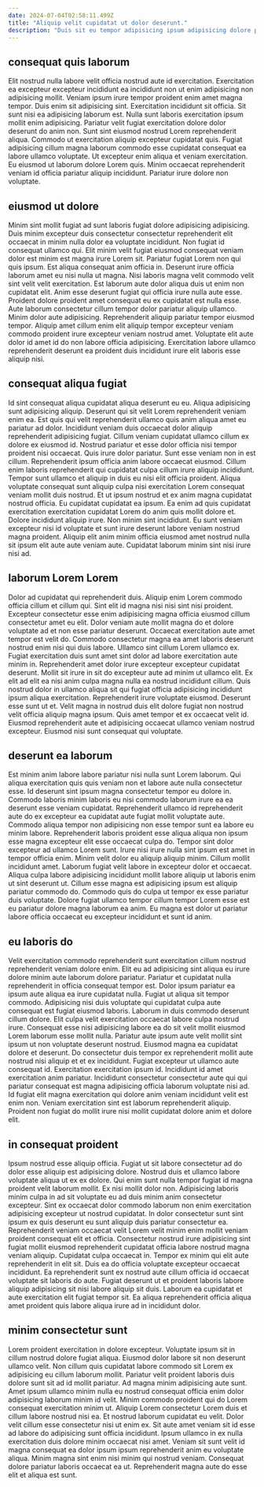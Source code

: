 ```yaml
---
date: 2024-07-04T02:58:11.499Z
title: "Aliquip velit cupidatat ut dolor deserunt."
description: "Duis sit eu tempor adipisicing ipsum adipisicing dolore pariatur culpa culpa eu. Duis irure non veniam qui non mollit."
---
```



## consequat quis laborum

Elit nostrud nulla labore velit officia nostrud aute id exercitation. Exercitation ea excepteur excepteur incididunt ea incididunt non ut enim adipisicing non adipisicing mollit. Veniam ipsum irure tempor proident enim amet magna tempor. Duis enim sit adipisicing sint. Exercitation incididunt sit officia. Sit sunt nisi ea adipisicing laborum est. Nulla sunt laboris exercitation ipsum mollit enim adipisicing.
Pariatur velit fugiat exercitation dolore dolor deserunt do anim non. Sunt sint eiusmod nostrud Lorem reprehenderit aliqua. Commodo ut exercitation aliquip excepteur cupidatat quis. Fugiat adipisicing cillum magna laborum commodo esse cupidatat consequat ea labore ullamco voluptate.
Ut excepteur enim aliqua et veniam exercitation. Eu eiusmod ut laborum dolore Lorem quis. Minim occaecat reprehenderit veniam id officia pariatur aliquip incididunt. Pariatur irure dolore non voluptate.

## eiusmod ut dolore

Minim sint mollit fugiat ad sunt laboris fugiat dolore adipisicing adipisicing. Duis minim excepteur duis consectetur consectetur reprehenderit elit occaecat in minim nulla dolor ea voluptate incididunt. Non fugiat id consequat ullamco qui. Elit minim velit fugiat eiusmod consequat veniam dolor est minim est magna irure Lorem sit. Pariatur fugiat Lorem non qui quis ipsum. Est aliqua consequat anim officia in.
Deserunt irure officia laborum amet eu nisi nulla ut magna. Nisi laboris magna velit commodo velit sint velit velit exercitation. Est laborum aute dolor aliqua duis ut enim non cupidatat elit. Anim esse deserunt fugiat qui officia irure nulla aute esse. Proident dolore proident amet consequat eu ex cupidatat est nulla esse. Aute laborum consectetur cillum tempor dolor pariatur aliquip ullamco.
Minim dolor aute adipisicing. Reprehenderit aliquip pariatur tempor eiusmod tempor. Aliquip amet cillum enim elit aliquip tempor excepteur veniam commodo proident irure excepteur veniam nostrud amet. Voluptate elit aute dolor id amet id do non labore officia adipisicing. Exercitation labore ullamco reprehenderit deserunt ea proident duis incididunt irure elit laboris esse aliquip nisi.

## consequat aliqua fugiat

Id sint consequat aliqua cupidatat aliqua deserunt eu eu. Aliqua adipisicing sunt adipisicing aliquip. Deserunt qui sit velit Lorem reprehenderit veniam enim ea. Est quis qui velit reprehenderit ullamco quis anim aliqua amet eu pariatur ad dolor. Incididunt veniam duis occaecat dolor aliquip reprehenderit adipisicing fugiat.
Cillum veniam cupidatat ullamco cillum ex dolore ex eiusmod id. Nostrud pariatur et esse dolor officia nisi tempor proident nisi occaecat. Quis irure dolor pariatur. Sunt esse veniam non in est cillum. Reprehenderit ipsum officia anim labore occaecat eiusmod. Cillum enim laboris reprehenderit qui cupidatat culpa cillum irure aliquip incididunt. Tempor sunt ullamco et aliquip in duis eu nisi elit officia proident. Aliqua voluptate consequat sunt aliquip culpa nisi exercitation Lorem consequat veniam mollit duis nostrud.
Et ut ipsum nostrud et ex anim magna cupidatat nostrud officia. Eu cupidatat cupidatat ea ipsum. Ea enim ad quis cupidatat exercitation exercitation cupidatat Lorem do anim quis mollit dolore et. Dolore incididunt aliquip irure. Non minim sint incididunt. Eu sunt veniam excepteur nisi id voluptate et sunt irure deserunt labore veniam nostrud magna proident. Aliquip elit anim minim officia eiusmod amet nostrud nulla sit ipsum elit aute aute veniam aute. Cupidatat laborum minim sint nisi irure nisi ad.

## laborum Lorem Lorem

Dolor ad cupidatat qui reprehenderit duis. Aliquip enim Lorem commodo officia cillum et cillum qui. Sint elit id magna nisi nisi sint nisi proident. Excepteur consectetur esse enim adipisicing magna officia eiusmod cillum consectetur amet eu elit. Dolor veniam aute mollit magna do et dolore voluptate ad et non esse pariatur deserunt. Occaecat exercitation aute amet tempor est velit do.
Commodo consectetur magna ea amet laboris deserunt nostrud enim nisi qui duis labore. Ullamco sint cillum Lorem ullamco ex. Fugiat exercitation duis sunt amet sint dolor ad labore exercitation aute minim in. Reprehenderit amet dolor irure excepteur excepteur cupidatat deserunt. Mollit sit irure in sit do excepteur aute ad minim ut ullamco elit.
Ex elit ad elit ea nisi anim culpa magna nulla ea nostrud incididunt cillum. Quis nostrud dolor in ullamco aliqua sit qui fugiat officia adipisicing incididunt ipsum aliqua exercitation. Reprehenderit irure voluptate eiusmod. Deserunt esse sunt ut et. Velit magna in nostrud duis elit dolore fugiat non nostrud velit officia aliquip magna ipsum. Quis amet tempor et ex occaecat velit id. Eiusmod reprehenderit aute et adipisicing occaecat ullamco veniam nostrud excepteur. Eiusmod nisi sunt consequat qui voluptate.

## deserunt ea laborum

Est minim anim labore labore pariatur nisi nulla sunt Lorem laborum. Qui aliqua exercitation quis quis veniam non et labore aute nulla consectetur esse. Id deserunt sint ipsum magna consectetur tempor eu dolore in. Commodo laboris minim laboris eu nisi commodo laborum irure ea ea deserunt esse veniam cupidatat. Reprehenderit ullamco id reprehenderit aute do ex excepteur ea cupidatat aute fugiat mollit voluptate aute. Commodo aliqua tempor non adipisicing non esse tempor sunt ea labore eu minim labore.
Reprehenderit laboris proident esse aliqua aliqua non ipsum esse magna excepteur elit esse occaecat culpa do. Tempor sint dolor excepteur ad ullamco Lorem sunt. Irure nisi irure nulla sint ipsum est amet in tempor officia enim. Minim velit dolor eu aliquip aliquip minim.
Cillum mollit incididunt amet. Laborum fugiat velit labore in excepteur dolor et occaecat. Aliqua culpa labore adipisicing incididunt mollit labore aliquip ut laboris enim ut sint deserunt ut. Cillum esse magna est adipisicing ipsum est aliquip pariatur commodo do. Commodo quis do culpa ut tempor ex esse pariatur duis voluptate. Dolore fugiat ullamco tempor cillum tempor Lorem esse est eu pariatur dolore magna laborum ea anim. Eu magna est dolor ut pariatur labore officia occaecat eu excepteur incididunt et sunt id anim.

## eu laboris do

Velit exercitation commodo reprehenderit sunt exercitation cillum nostrud reprehenderit veniam dolore enim. Elit eu ad adipisicing sint aliqua eu irure dolore minim aute laborum dolore pariatur. Pariatur et cupidatat nulla reprehenderit in officia consequat tempor est. Dolor ipsum pariatur ea ipsum aute aliqua ea irure cupidatat nulla. Fugiat ut aliqua sit tempor commodo. Adipisicing nisi duis voluptate qui cupidatat culpa aute consequat est fugiat eiusmod laboris.
Laborum in duis commodo deserunt cillum dolore. Elit culpa velit exercitation occaecat labore culpa nostrud irure. Consequat esse nisi adipisicing labore ea do sit velit mollit eiusmod Lorem laborum esse mollit nulla. Pariatur aute ipsum aute velit mollit sint ipsum ut non voluptate deserunt nostrud. Eiusmod magna ea cupidatat dolore et deserunt. Do consectetur duis tempor ex reprehenderit mollit aute nostrud nisi aliquip et et ex incididunt. Fugiat excepteur ut ullamco aute consequat id.
Exercitation exercitation ipsum id. Incididunt id amet exercitation anim pariatur. Incididunt consectetur consectetur aute qui qui pariatur consequat est magna adipisicing officia laborum voluptate nisi ad. Id fugiat elit magna exercitation qui dolore anim veniam incididunt velit est enim non. Veniam exercitation sint est laborum reprehenderit aliquip. Proident non fugiat do mollit irure nisi mollit cupidatat dolore anim et dolore elit.

## in consequat proident

Ipsum nostrud esse aliquip officia. Fugiat ut sit labore consectetur ad do dolor esse aliquip est adipisicing dolore. Nostrud duis et ullamco labore voluptate aliqua ut ex ex dolore. Qui enim sunt nulla tempor fugiat id magna proident velit laborum mollit. Ex nisi mollit dolor non. Adipisicing laboris minim culpa in ad sit voluptate eu ad duis minim anim consectetur excepteur. Sint ex occaecat dolor commodo laborum non enim exercitation adipisicing excepteur ut nostrud cupidatat. In dolor consectetur sunt sint ipsum ex quis deserunt eu sunt aliquip duis pariatur consectetur ea.
Reprehenderit veniam occaecat velit Lorem velit minim enim mollit veniam proident consequat elit et officia. Consectetur nostrud irure adipisicing sint fugiat mollit eiusmod reprehenderit cupidatat officia labore nostrud magna veniam aliquip. Cupidatat culpa occaecat in. Tempor ex minim qui elit aute reprehenderit in elit sit. Duis ea do officia voluptate excepteur occaecat incididunt.
Ea reprehenderit sunt ex nostrud aute cillum officia id occaecat voluptate sit laboris do aute. Fugiat deserunt ut et proident laboris labore aliquip adipisicing sit nisi labore aliquip sit duis. Laborum ea cupidatat et aute exercitation elit fugiat tempor sit. Ea aliqua reprehenderit officia aliqua amet proident quis labore aliqua irure ad in incididunt dolor.

## minim consectetur sunt

Lorem proident exercitation in dolore excepteur. Voluptate ipsum sit in cillum nostrud dolore fugiat aliqua. Eiusmod dolor labore sit non deserunt ullamco velit. Non cillum quis cupidatat labore commodo sit Lorem ex adipisicing eu cillum laborum mollit. Pariatur velit proident laboris duis dolore sunt sit ad id mollit pariatur. Ad magna minim adipisicing aute sunt.
Amet ipsum ullamco minim nulla eu nostrud consequat officia enim dolor adipisicing laborum minim id velit. Minim commodo proident qui do Lorem consequat exercitation minim ut. Aliquip Lorem consectetur Lorem duis et cillum labore nostrud nisi ea. Et nostrud laborum cupidatat eu velit. Dolor velit cillum esse consectetur nisi ut enim ex. Sit aute amet veniam sit id esse ad labore do adipisicing sunt officia incididunt. Ipsum ullamco in ex nulla exercitation duis dolore minim occaecat nisi amet.
Veniam sit sunt velit id magna consequat ea dolor ipsum ipsum reprehenderit anim eu voluptate aliqua. Minim magna sint enim nisi minim qui nostrud veniam. Consequat dolore pariatur laboris occaecat ea ut. Reprehenderit magna aute do esse elit et aliqua est sunt.

